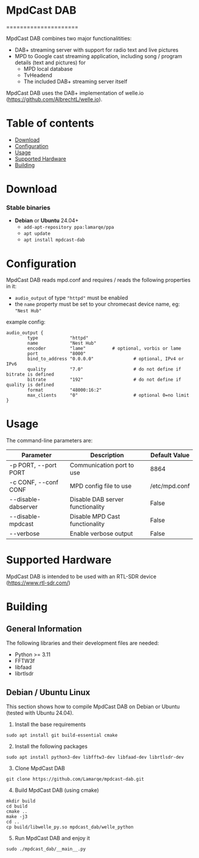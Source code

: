 # MpdCast DAB
=====================

MpdCast DAB combines two major functionalitities: 
* DAB+ streaming server with support for radio text and live pictures
* MPD to Google cast streaming application, including song / program details (text and pictures) for
    * MPD local database
    * TvHeadend
    * The included DAB+ streaming server itself

MpdCast DAB uses the DAB+ implementation of welle.io (https://github.com/AlbrechtL/welle.io).

Table of contents
====

  * [Download](#download)
  * [Configuration](#configuration)
  * [Usage](#usage)
  * [Supported Hardware](#supported-hardware)
  * [Building](#building)

Download
========
### Stable binaries
* **Debian** or **Ubuntu** 24.04+
  * `add-apt-repository ppa:lamarqe/ppa`
  * `apt update`
  * `apt install mpdcast-dab`

Configuration
=====
MpdCast DAB reads mpd.conf and requires / reads the following properties in it:
  * `audio_output` of type `"httpd"` must be enabled
  * the `name` property must be set to your chromecast device name, eg: `"Nest Hub"`

example config:

```
audio_output {
        type            "httpd"
        name            "Nest Hub"
        encoder         "lame"          # optional, vorbis or lame
        port            "8000"
        bind_to_address "0.0.0.0"               # optional, IPv4 or IPv6
        quality         "7.0"                   # do not define if bitrate is defined
        bitrate         "192"                   # do not define if quality is defined
        format          "48000:16:2"
        max_clients     "0"                     # optional 0=no limit
}
```

  
Usage
=====
The command-line parameters are:

Parameter | Description | Default Value
------ | ---------- | ---------- 
-p PORT, --port PORT | Communication port to use | 8864
-c CONF, --conf CONF | MPD config file to use | /etc/mpd.conf
--disable-dabserver | Disable DAB server functionality | False
--disable-mpdcast | Disable MPD Cast functionality | False
--verbose | Enable verbose output | False

Supported Hardware
====================
MpdCast DAB is intended to be used with an RTL-SDR device (https://www.rtl-sdr.com/)

Building
====================

General Information
---
The following libraries and their development files are needed:
* Python >= 3.11 
* FFTW3f
* libfaad
* librtlsdr

Debian / Ubuntu Linux
---
This section shows how to compile MpdCast DAB on Debian or Ubuntu (tested with Ubuntu 24.04).

1. Install the base requirements

```
sudo apt install git build-essential cmake
```

2. Install the following packages

```
sudo apt install python3-dev libfftw3-dev libfaad-dev librtlsdr-dev
```

3. Clone MpdCast DAB

```
git clone https://github.com/Lamarqe/mpdcast-dab.git
```

4. Build MpdCast DAB (using cmake)

```
mkdir build
cd build
cmake ..
make -j3
cd ..
cp build/libwelle_py.so mpdcast_dab/welle_python
```

5. Run MpdCast DAB and enjoy it

```
sudo ./mpdcast_dab/__main__.py
```
